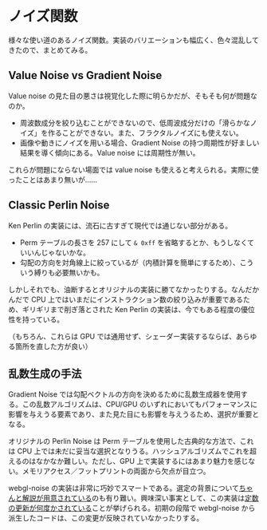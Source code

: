 # ノイズ関数

様々な使い道のあるノイズ関数。実装のバリエーションも幅広く、色々混乱してきたので、まとめてみる。

## Value Noise vs Gradient Noise

Value noise の見た目の悪さは視覚化した際に明らかだが、そもそも何が問題なのか。

- 周波数成分を絞り込むことができないので、低周波成分だけの「滑らかなノイズ」を作ることができない。また、フラクタルノイズにも使えない。
- 画像や動きにノイズを用いる場合、Gradient Noise の持つ周期性が好ましい結果を導く傾向にある。Value noise には周期性が無い。

これらが問題にならない場面では value noise も使えると考えられる。実際に使ったことはあまり無いが……

## Classic Perlin Noise

Ken Perlin の実装には、流石に古すぎて現代では通じない部分がある。

- Perm テーブルの長さを 257 にして `& 0xff` を省略するとか、もうしなくていいんじゃないかな。
- 勾配の方向を対角線上に絞っているが（内積計算を簡単にするため）、こういう縛りも必要無いかも。

しかしそれでも、油断するとオリジナルの実装に勝てなかったりする。なんだかんだで CPU 上ではいまだにインストラクション数の絞り込みが重要であるため、ギリギリまで削ぎ落とされた Ken Perlin の実装は、今でもある程度の優位性を持っている。

（もちろん、これらは GPU では通用せず、シェーダー実装するならば、あらゆる箇所を直した方が良い）

## 乱数生成の手法

Gradient Noise では勾配ベクトルの方向を決めるために乱数生成器を使用する。この乱数アルゴリズムは、CPU/GPU のいずれにおいてもパフォーマンスに影響を与えうる要素であり、また見た目にも影響を与えうるため、選択が重要となる。

オリジナルの Perlin Noise は Perm テーブルを使用した古典的な方法で、これは CPU 上では未だに妥当な選択となりうる。ハッシュアルゴリズムでこれを超えるのはなかなか難しい。ただし、GPU 上で実装するにはあまり魅力を感じない。メモリアクセス／フットプリントの両面から欠点が目立つ。

webgl-noise の実装は非常に巧妙でスマートである。選定の背景について[ちゃんと解説が用意されている](https://github.com/stegu/psrdnoise/tree/main/article)のも有り難い。興味深い事実として、この実装は[定数の更新が何度かされている](https://github.com/stegu/webgl-noise/commit/c008e21d3df2ab0b45aaa0c86df4a817ad6b95d4)ことが挙げられる。初期の段階で webgl-noise から派生したコードは、この変更が反映されていなかったりする。


